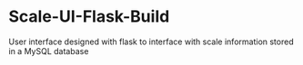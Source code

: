 # Scale-UI-Flask-Build
User interface designed with flask to interface with scale information stored in a MySQL database
